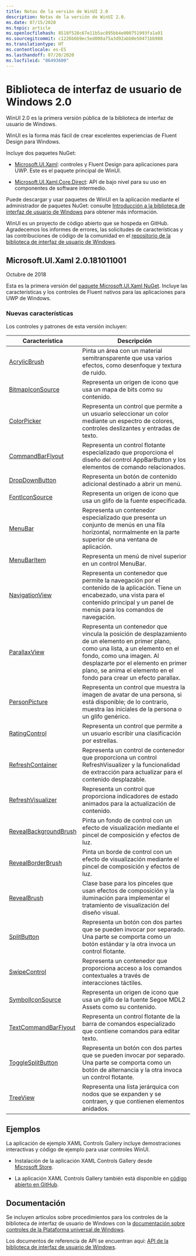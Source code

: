 ```yaml
---
title: Notas de la versión de WinUI 2.0
description: Notas de la versión de WinUI 2.0.
ms.date: 07/15/2020
ms.topic: article
ms.openlocfilehash: 8518f528c67e11b5ac895bb4e000751993fa1a91
ms.sourcegitcommit: c1226b6b9ec5ed008a75a3d92abb0e50471bb988
ms.translationtype: HT
ms.contentlocale: es-ES
ms.lasthandoff: 07/20/2020
ms.locfileid: "86493600"
---
```

# <a name="windows-ui-library-20"></a>Biblioteca de interfaz de usuario de Windows 2.0

WinUI 2.0 es la primera versión pública de la biblioteca de interfaz de usuario de Windows.

WinUI es la forma más fácil de crear excelentes experiencias de Fluent Design para Windows.

Incluye dos paquetes NuGet:

* [Microsoft.UI.Xaml](https://www.nuget.org/packages/Microsoft.UI.Xaml): controles y Fluent Design para aplicaciones para UWP. Este es el paquete principal de WinUI.

* [Microsoft.UI.Xaml.Core.Direct](https://www.nuget.org/packages/Microsoft.UI.Xaml.Core.Direct): API de bajo nivel para su uso en componentes de software intermedio.

Puede descargar y usar paquetes de WinUI en la aplicación mediante el administrador de paquetes NuGet: consulte [Introducción a la biblioteca de interfaz de usuario de Windows](https://docs.microsoft.com/uwp/toolkits/winui/getting-started) para obtener más información.

WinUI es un proyecto de código abierto que se hospeda en GitHub. Agradecemos los informes de errores, las solicitudes de características y las contribuciones de código de la comunidad en el [repositorio de la biblioteca de interfaz de usuario de Windows](https://aka.ms/winui).

## <a name="microsoftuixaml-20181011001"></a>Microsoft.UI.Xaml 2.0.181011001

Octubre de 2018

Esta es la primera versión del [paquete Microsoft.UI.Xaml NuGet](https://www.nuget.org/packages/Microsoft.UI.Xaml). Incluye las características y los controles de Fluent nativos para las aplicaciones para UWP de Windows.

### <a name="new-features"></a>Nuevas características

Los controles y patrones de esta versión incluyen:

| Característica | Descripción |
| --- | --- |
|[AcrylicBrush]( https://docs.microsoft.com/uwp/api/microsoft.ui.xaml.media.acrylicbrush)| Pinta un área con un material semitransparente que usa varios efectos, como desenfoque y textura de ruido.|
|[BitmapIconSource]( https://docs.microsoft.com/uwp/api/microsoft.ui.xaml.controls.bitmapiconsource)| Representa un origen de icono que usa un mapa de bits como su contenido.|
|[ColorPicker]( https://docs.microsoft.com/uwp/api/microsoft.ui.xaml.controls.colorpicker)| Representa un control que permite a un usuario seleccionar un color mediante un espectro de colores, controles deslizantes y entradas de texto.|
|[CommandBarFlyout](https://docs.microsoft.com/uwp/api/microsoft.ui.xaml.controls.commandbarflyout)|Representa un control flotante especializado que proporciona el diseño del control AppBarButton y los elementos de comando relacionados.|
|[DropDownButton](https://docs.microsoft.com/uwp/api/microsoft.ui.xaml.controls.dropdownbutton)|Representa un botón de contenido adicional destinado a abrir un menú.|
|[FontIconSource ](https://docs.microsoft.com/uwp/api/microsoft.ui.xaml.controls.fonticonsource)|Representa un origen de icono que usa un glifo de la fuente especificada.|
|[MenuBar](https://docs.microsoft.com/uwp/api/microsoft.ui.xaml.controls.menubar)|Representa un contenedor especializado que presenta un conjunto de menús en una fila horizontal, normalmente en la parte superior de una ventana de aplicación.|
|[MenuBarItem](https://docs.microsoft.com/uwp/api/microsoft.ui.xaml.controls.menubaritem)|Representa un menú de nivel superior en un control MenuBar.|
|[NavigationView](https://docs.microsoft.com/uwp/api/microsoft.ui.xaml.controls.navigationview)|Representa un contenedor que permite la navegación por el contenido de la aplicación. Tiene un encabezado, una vista para el contenido principal y un panel de menús para los comandos de navegación.|
|[ParallaxView](https://docs.microsoft.com/uwp/api/microsoft.ui.xaml.controls.parallaxview)|Representa un contenedor que vincula la posición de desplazamiento de un elemento en primer plano, como una lista, a un elemento en el fondo, como una imagen. Al desplazarte por el elemento en primer plano, se anima el elemento en el fondo para crear un efecto parallax.|
|[PersonPicture](https://docs.microsoft.com/uwp/api/microsoft.ui.xaml.controls.personpicture)|Representa un control que muestra la imagen de avatar de una persona, si está disponible; de lo contrario, muestra las iniciales de la persona o un glifo genérico.|
|[RatingControl](https://docs.microsoft.com/uwp/api/microsoft.ui.xaml.controls.ratingcontrol)|Representa un control que permite a un usuario escribir una clasificación por estrellas.|
|[RefreshContainer](https://docs.microsoft.com/uwp/api/microsoft.ui.xaml.controls.refreshcontainer)|Representa un control de contenedor que proporciona un control RefreshVisualizer y la funcionalidad de extracción para actualizar para el contenido desplazable.|
|[RefreshVisualizer](https://docs.microsoft.com/uwp/api/microsoft.ui.xaml.controls.refreshvisualizer)|Representa un control que proporciona indicadores de estado animados para la actualización de contenido.|
|[RevealBackgroundBrush](https://docs.microsoft.com/uwp/api/microsoft.ui.xaml.media.revealbackgroundbrush)|Pinta un fondo de control con un efecto de visualización mediante el pincel de composición y efectos de luz.|
|[RevealBorderBrush](https://docs.microsoft.com/uwp/api/microsoft.ui.xaml.media.revealborderbrush)|Pinta un borde de control con un efecto de visualización mediante el pincel de composición y efectos de luz.|
|[RevealBrush](https://docs.microsoft.com/uwp/api/microsoft.ui.xaml.media.revealbrush)|Clase base para los pinceles que usan efectos de composición y la iluminación para implementar el tratamiento de visualización del diseño visual.|
|[SplitButton](https://docs.microsoft.com/uwp/api/microsoft.ui.xaml.controls.splitbutton)|Representa un botón con dos partes que se pueden invocar por separado. Una parte se comporta como un botón estándar y la otra invoca un control flotante.|
|[SwipeControl](https://docs.microsoft.com/uwp/api/microsoft.ui.xaml.controls.swipecontrol)|Representa un contenedor que proporciona acceso a los comandos contextuales a través de interacciones táctiles.|
|[SymbolIconSource](https://docs.microsoft.com/uwp/api/microsoft.ui.xaml.controls.symboliconsource)|Representa un origen de icono que usa un glifo de la fuente Segoe MDL2 Assets como su contenido.|
|[TextCommandBarFlyout](https://docs.microsoft.com/uwp/api/microsoft.ui.xaml.controls.textcommandbarflyout)|Representa un control flotante de la barra de comandos especializado que contiene comandos para editar texto.|
|[ToggleSplitButton](https://docs.microsoft.com/uwp/api/microsoft.ui.xaml.controls.togglesplitbutton)|Representa un botón con dos partes que se pueden invocar por separado. Una parte se comporta como un botón de alternancia y la otra invoca un control flotante.|
|[TreeView](https://docs.microsoft.com/uwp/api/microsoft.ui.xaml.controls.treeview)|Representa una lista jerárquica con nodos que se expanden y se contraen, y que contienen elementos anidados.|

## <a name="examples"></a>Ejemplos

La aplicación de ejemplo XAML Controls Gallery incluye demostraciones interactivas y código de ejemplo para usar controles WinUI.

* Instalación de la aplicación XAML Controls Gallery desde [Microsoft Store](
https://www.microsoft.com/p/xaml-controls-gallery/9msvh128x2zt).

* La aplicación XAML Controls Gallery también está disponible en [código abierto en GitHub](
https://github.com/Microsoft/Xaml-Controls-Gallery).

## <a name="documentation"></a>Documentación

Se incluyen artículos sobre procedimientos para los controles de la biblioteca de interfaz de usuario de Windows con la [documentación sobre controles de la Plataforma universal de Windows](/windows/uwp/design/controls-and-patterns/).

Los documentos de referencia de API se encuentran aquí: [API de la biblioteca de interfaz de usuario de Windows](/uwp/api/overview/winui/).
